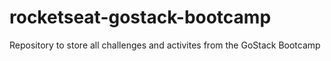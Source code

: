 # rocketseat-gostack-bootcamp
Repository to store all challenges and activites from the GoStack Bootcamp
